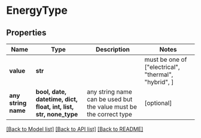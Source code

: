 # EnergyType


## Properties
Name | Type | Description | Notes
------------ | ------------- | ------------- | -------------
**value** | **str** |  |  must be one of ["electrical", "thermal", "hybrid", ]
**any string name** | **bool, date, datetime, dict, float, int, list, str, none_type** | any string name can be used but the value must be the correct type | [optional]

[[Back to Model list]](../README.md#documentation-for-models) [[Back to API list]](../README.md#documentation-for-api-endpoints) [[Back to README]](../README.md)


